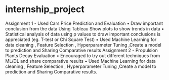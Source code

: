 # internship_project

Assignment 1 - Used Cars Price Prediction and Evaluation
• Draw important conclusion from the data Using Tableau Show plots to show trends in data
• Statistical analysis of data using p values to draw important conclusions is appreciated (eg. T-test or Chi Square Test)
• Used Machine Learning for data cleaning , Feature Selection , Hyperparameter Tuning ,Create a model to prediction and
Sharing Comparative results
Assignment 2 - Propulsion Plants Decay Evaluation
• Encouraged to try out different techniques from ML/DL and share comparative results
• Used Machine Learning for data cleaning , Feature Selection , Hyperparameter Tuning ,Create a model to prediction and
Sharing Comparative results.
